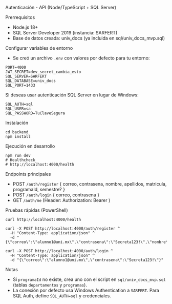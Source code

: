 Autenticación - API (Node/TypeScript + SQL Server)

Prerrequisitos
- Node.js 18+
- SQL Server Developer 2019 (instancia: SARFERT)
- Base de datos creada: univ_docs (ya incluida en sql/univ_docs_mvp.sql)

Configurar variables de entorno
- Se creó un archivo `.env` con valores por defecto para tu entorno:

```
PORT=4000
JWT_SECRET=dev_secret_cambia_esto
SQL_SERVER=SARFERT
SQL_DATABASE=univ_docs
SQL_PORT=1433
```

Si deseas usar autenticación SQL Server en lugar de Windows:

```
SQL_AUTH=sql
SQL_USER=sa
SQL_PASSWORD=TuClaveSegura
```

Instalación
```
cd backend
npm install
```

Ejecución en desarrollo
```
npm run dev
# Healthcheck
# http://localhost:4000/health
```

Endpoints principales
- POST `/auth/register` { correo, contrasena, nombre, apellidos, matricula, programaId, semestre? }
- POST `/auth/login` { correo, contrasena }
- GET  `/auth/me`  (Header: Authorization: Bearer <token>)

Pruebas rápidas (PowerShell)
```
curl http://localhost:4000/health

curl -X POST http://localhost:4000/auth/register ^
  -H "Content-Type: application/json" ^
  -d "{\"correo\":\"alumno1@uni.mx\",\"contrasena\":\"Secreta123!\",\"nombre\":\"Ana\",\"apellidos\":\"García\",\"matricula\":\"A0001\",\"programaId\":1,\"semestre\":1}"

curl -X POST http://localhost:4000/auth/login ^
  -H "Content-Type: application/json" ^
  -d "{\"correo\":\"alumno1@uni.mx\",\"contrasena\":\"Secreta123!\"}"
```

Notas
- Si `programaId` no existe, crea uno con el script en `sql/univ_docs_mvp.sql` (tablas `departamentos` y `programas`).
- La conexión por defecto usa Windows Authentication a `SARFERT`. Para SQL Auth, define `SQL_AUTH=sql` y credenciales.


